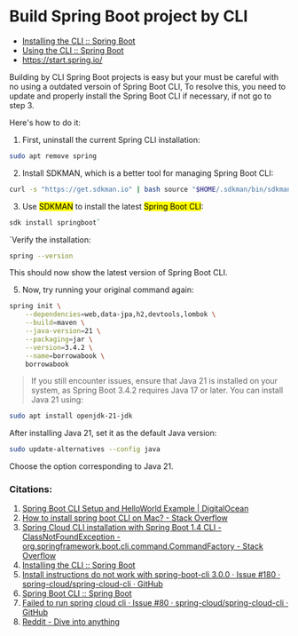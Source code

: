 # Build Spring Boot project by CLI

- [Installing the CLI :: Spring Boot](https://docs.spring.io/spring-boot/cli/installation.html)
- [Using the CLI :: Spring Boot](https://docs.spring.io/spring-boot/cli/using-the-cli.html)
- https://start.spring.io/

Building by CLI  Spring Boot projects is easy but your must be careful with no using a outdated versoin of Spring Boot CLI, To resolve this, you need to update and properly install the Spring Boot CLI if necessary, if not go to step 3. 

Here's how to do it:

1. First, uninstall the current Spring CLI installation:

```bash
sudo apt remove spring
```

2. Install SDKMAN, which is a better tool for managing Spring Boot CLI:

```bash
curl -s "https://get.sdkman.io" | bash source "$HOME/.sdkman/bin/sdkman-init.sh"
```

3. Use <mark>SDKMAN</mark> to install the latest <mark>Spring Boot CLI</mark>:

```bash
sdk install springboot`
```

`Verify the installation:

```bash
spring --version
```

This should now show the latest version of Spring Boot CLI.

5. Now, try running your original command again:

```bash
spring init \
    --dependencies=web,data-jpa,h2,devtools,lombok \
    --build=maven \
    --java-version=21 \
    --packaging=jar \
    --version=3.4.2 \
    --name=borrowabook \
    borrowabook
```

> If you still encounter issues, ensure that Java 21 is installed on your system, as Spring Boot 3.4.2 requires Java 17 or later. You can install Java 21 using:

```bash
sudo apt install openjdk-21-jdk
```

After installing Java 21, set it as the default Java version:

```bash
sudo update-alternatives --config java
```

Choose the option corresponding to Java 21.

### Citations:

1. [Spring Boot CLI Setup and HelloWorld Example | DigitalOcean](https://www.digitalocean.com/community/tutorials/spring-boot-cli-setup-and-helloworld-example)
2. [How to install spring boot CLI on Mac? - Stack Overflow](https://stackoverflow.com/questions/47704002/how-to-install-spring-boot-cli-on-mac)
3. [Spring Cloud CLI installation with Spring Boot 1.4 CLI - ClassNotFoundException - org.springframework.boot.cli.command.CommandFactory - Stack Overflow](https://stackoverflow.com/questions/38862408/spring-cloud-cli-installation-with-spring-boot-1-4-cli-classnotfoundexception)
4. [Installing the CLI :: Spring Boot](https://docs.spring.io/spring-boot/cli/installation.html)
5. [Install instructions do not work with spring-boot-cli 3.0.0 · Issue #180 · spring-cloud/spring-cloud-cli · GitHub](https://github.com/spring-cloud/spring-cloud-cli/issues/180)
6. [Spring Boot CLI :: Spring Boot](https://docs.spring.io/spring-boot/cli/index.html)
7. [Failed to run spring cloud cli · Issue #80 · spring-cloud/spring-cloud-cli · GitHub](https://github.com/spring-cloud/spring-cloud-cli/issues/80)
8. [Reddit - Dive into anything](https://www.reddit.com/r/SpringBoot/comments/1fm7ik0/install_springboot_cli_with_homebrew_doesnt/)
